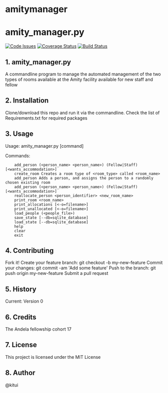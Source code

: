 # amitymanager
# amity_manager.py

[![Code Issues](https://www.quantifiedcode.com/api/v1/project/57db3d31e7774dafbf64944faefdcce8/badge.svg)](https://www.quantifiedcode.com/app/project/57db3d31e7774dafbf64944faefdcce8)
[![Coverage Status](https://coveralls.io/repos/github/kitui/dojomanager/badge.svg?branch=ft-tests-refactor)](https://coveralls.io/github/kitui/dojomanager?branch=ft-tests-refactor)
[![Build Status](https://travis-ci.org/kitui/dojomanager.svg?branch=ft-tests-refactor)](https://travis-ci.org/kitui/dojomanager)

## 1. amity_manager.py

A commandline program to manage the automated management of the two types of rooms available at the Amity facility available for new staff and fellow

## 2. Installation

Clone/download this repo and run it via the commandline. Check the list of Requirements.txt for required packages

## 3. Usage

Usage: amity_manager.py [command]

Commands:
```
    add_person (<person_name> <person_name>) (Fellow|Staff) [<wants_accommodation>]
    create_room Creates a room type of <room_type> called <room_name>
    add_person Adds a person, and assigns the person to a randomly chosen existing room
    add_person (<person_name> <person_name>) (Fellow|Staff) [<wants_accommodation>]
    reallocate_person <person_identifier> <new_room_name>
    print_room <room_name>
    print_allocations [<-o=filename>]
    print_unallocated [<-o=filename>]
    load_people (<people_file>)
    save_state [--db=sqlite_database]​
    load_state [--db=sqlite_database]​
    help
    clear
    exit
```
## 4. Contributing

Fork it!
Create your feature branch: git checkout -b my-new-feature
Commit your changes: git commit -am 'Add some feature'
Push to the branch: git push origin my-new-feature
Submit a pull request

## 5. History

Current: Version 0

## 6. Credits

The Andela fellowship cohort 17

## 7. License

This project is licensed under the MIT License

## 8. Author

@kitui
